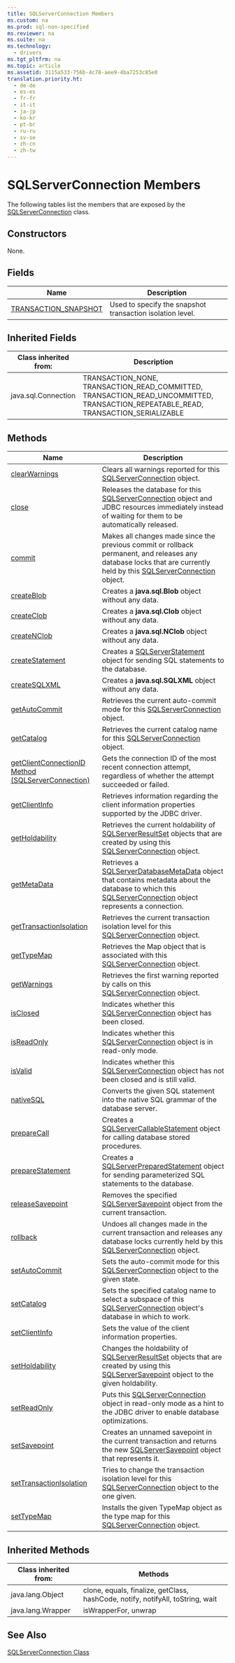 ```yaml
---
title: SQLServerConnection Members
ms.custom: na
ms.prod: sql-non-specified
ms.reviewer: na
ms.suite: na
ms.technology: 
  - drivers
ms.tgt_pltfrm: na
ms.topic: article
ms.assetid: 3115a533-756b-4c78-aee9-4ba7253c85e0
translation.priority.ht: 
  - de-de
  - es-es
  - fr-fr
  - it-it
  - ja-jp
  - ko-kr
  - pt-br
  - ru-ru
  - sv-se
  - zh-cn
  - zh-tw
---
```

# SQLServerConnection Members
  The following tables list the members that are exposed by the [SQLServerConnection](../content/SQLServerConnection-Class.md) class.  
  
## Constructors  
 None.  
  
## Fields  
  
|Name|Description|  
|----------|-----------------|  
|[TRANSACTION\_SNAPSHOT](../content/TRANSACTION_SNAPSHOT-Field--SQLServerConnection-.md)|Used to specify the snapshot transaction isolation level.|  
  
## Inherited Fields  
  
|Class inherited from:|Description|  
|---------------------------|-----------------|  
|java.sql.Connection|TRANSACTION\_NONE, TRANSACTION\_READ\_COMMITTED, TRANSACTION\_READ\_UNCOMMITTED, TRANSACTION\_REPEATABLE\_READ, TRANSACTION\_SERIALIZABLE|  
  
## Methods  
  
|Name|Description|  
|----------|-----------------|  
|[clearWarnings](../content/clearWarnings-Method--SQLServerConnection-.md)|Clears all warnings reported for this [SQLServerConnection](../content/SQLServerConnection-Class.md) object.|  
|[close](../content/close-Method--SQLServerConnection-.md)|Releases the database for this [SQLServerConnection](../content/SQLServerConnection-Class.md) object and JDBC resources immediately instead of waiting for them to be automatically released.|  
|[commit](../content/commit-Method--SQLServerConnection-.md)|Makes all changes made since the previous commit or rollback permanent, and releases any database locks that are currently held by this [SQLServerConnection](../content/SQLServerConnection-Class.md) object.|  
|[createBlob](../content/createBlob-Method--SQLServerConnection-.md)|Creates a **java.sql.Blob** object without any data.|  
|[createClob](../content/createClob-Method--SQLServerConnection-.md)|Creates a **java.sql.Clob** object without any data.|  
|[createNClob](../content/createNClob-Method--SQLServerConnection-.md)|Creates a **java.sql.NClob** object without any data.|  
|[createStatement](../content/createStatement-Method--SQLServerConnection-.md)|Creates a [SQLServerStatement](../content/SQLServerStatement-Class.md) object for sending SQL statements to the database.|  
|[createSQLXML](../content/createSQLXML-Method--SQLServerConnection-.md)|Creates a **java.sql.SQLXML** object without any data.|  
|[getAutoCommit](../content/getAutoCommit-Method--SQLServerConnection-.md)|Retrieves the current auto\-commit mode for this [SQLServerConnection](../content/SQLServerConnection-Class.md) object.|  
|[getCatalog](../content/getCatalog-Method--SQLServerConnection-.md)|Retrieves the current catalog name for this [SQLServerConnection](../content/SQLServerConnection-Class.md) object.|  
|[getClientConnectionID Method &#40;SQLServerConnection&#41;](../content/getClientConnectionID-Method--SQLServerConnection-.md)|Gets the connection ID of the most recent connection attempt, regardless of whether the attempt succeeded or failed.|  
|[getClientInfo](../content/getClientInfo-Method--SQLServerConnection-.md)|Retrieves information regarding the client information properties supported by the JDBC driver.|  
|[getHoldability](../content/getHoldability-Method--SQLServerConnection-.md)|Retrieves the current holdability of [SQLServerResultSet](../content/SQLServerResultSet-Class.md) objects that are created by using this [SQLServerConnection](../content/SQLServerConnection-Class.md) object.|  
|[getMetaData](../content/getMetaData-Method--SQLServerConnection-.md)|Retrieves a [SQLServerDatabaseMetaData](../content/SQLServerDatabaseMetaData-Class.md) object that contains metadata about the database to which this [SQLServerConnection](../content/SQLServerConnection-Class.md) object represents a connection.|  
|[getTransactionIsolation](../content/getTransactionIsolation-Method--SQLServerConnection-.md)|Retrieves the current transaction isolation level for this [SQLServerConnection](../content/SQLServerConnection-Class.md) object.|  
|[getTypeMap](../content/getTypeMap-Method--SQLServerConnection-.md)|Retrieves the Map object that is associated with this [SQLServerConnection](../content/SQLServerConnection-Class.md) object.|  
|[getWarnings](../content/getWarnings-Method--SQLServerConnection-.md)|Retrieves the first warning reported by calls on this [SQLServerConnection](../content/SQLServerConnection-Class.md) object.|  
|[isClosed](../content/isClosed-Method--SQLServerConnection-.md)|Indicates whether this [SQLServerConnection](../content/SQLServerConnection-Class.md) object has been closed.|  
|[isReadOnly](../content/isReadOnly-Method--SQLServerConnection-.md)|Indicates whether this [SQLServerConnection](../content/SQLServerConnection-Class.md) object is in read\-only mode.|  
|[isValid](../content/isValid-Method--SQLServerConnection-.md)|Indicates whether this [SQLServerConnection](../content/SQLServerConnection-Class.md) object has not been closed and is still valid.|  
|[nativeSQL](../content/nativeSQL-Method--SQLServerConnection-.md)|Converts the given SQL statement into the native SQL grammar of the database server.|  
|[prepareCall](../content/prepareCall-Method--SQLServerConnection-.md)|Creates a [SQLServerCallableStatement](../content/SQLServerCallableStatement-Class.md) object for calling database stored procedures.|  
|[prepareStatement](../content/prepareStatement-Method--SQLServerConnection-.md)|Creates a [SQLServerPreparedStatement](../content/SQLServerPreparedStatement-Class.md) object for sending parameterized SQL statements to the database.|  
|[releaseSavepoint](../content/releaseSavepoint-Method--SQLServerConnection-.md)|Removes the specified [SQLServerSavepoint](../content/SQLServerSavepoint-Class.md) object from the current transaction.|  
|[rollback](../content/rollback-Method--SQLServerConnection-.md)|Undoes all changes made in the current transaction and releases any database locks currently held by this [SQLServerConnection](../content/SQLServerConnection-Class.md) object.|  
|[setAutoCommit](../content/setAutoCommit-Method--SQLServerConnection-.md)|Sets the auto\-commit mode for this [SQLServerConnection](../content/SQLServerConnection-Class.md) object to the given state.|  
|[setCatalog](../content/setCatalog-Method--SQLServerConnection-.md)|Sets the specified catalog name to select a subspace of this [SQLServerConnection](../content/SQLServerConnection-Class.md) object's database in which to work.|  
|[setClientInfo](../content/setClientInfo-Method--SQLServerConnection-.md)|Sets the value of the client information properties.|  
|[setHoldability](../content/setHoldability-Method--SQLServerConnection-.md)|Changes the holdability of [SQLServerResultSet](../content/SQLServerResultSet-Class.md) objects that are created by using this [SQLServerSavepoint](../content/SQLServerSavepoint-Class.md) object to the given holdability.|  
|[setReadOnly](../content/setReadOnly-Method--SQLServerConnection-.md)|Puts this [SQLServerConnection](../content/SQLServerConnection-Class.md) object in read\-only mode as a hint to the JDBC driver to enable database optimizations.|  
|[setSavepoint](../content/setSavepoint-Method--SQLServerConnection-.md)|Creates an unnamed savepoint in the current transaction and returns the new [SQLServerSavepoint](../content/SQLServerSavepoint-Class.md) object that represents it.|  
|[setTransactionIsolation](../content/setTransactionIsolation-Method--SQLServerConnection-.md)|Tries to change the transaction isolation level for this [SQLServerConnection](../content/SQLServerConnection-Class.md) object to the one given.|  
|[setTypeMap](../content/setTypeMap-Method--SQLServerConnection-.md)|Installs the given TypeMap object as the type map for this [SQLServerConnection](../content/SQLServerConnection-Class.md) object.|  
  
## Inherited Methods  
  
|Class inherited from:|Methods|  
|---------------------------|-------------|  
|java.lang.Object|clone, equals, finalize, getClass, hashCode, notify, notifyAll, toString, wait|  
|java.lang.Wrapper|isWrapperFor, unwrap|  
  
## See Also  
 [SQLServerConnection Class](../content/SQLServerConnection-Class.md)  
  
  